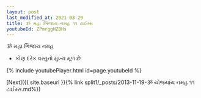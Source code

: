 ```yaml
---
layout: post
last_modified_at: 2021-03-29
title: ૐ મહા ભિંજાય નમહ ૧૧ ટાઈમ્સ
youtubeId: ZPmrggHZ8Hs
---
```

 
 
 ૐ મહા ભિંજાય નમહ  
 
 -  કોણ દરેક વસ્તુનો મુખ્ય મૂળ છે 
 
  
 
  
 
 
 
 
 
 


{% include youtubePlayer.html id=page.youtubeId %}
 
[Next]({{ site.baseurl }}{% link  split1/_posts/2013-11-19-ૐ યોજ્યાંય નમહ ૧૧ ટાઈમ્સ.md%})
 
